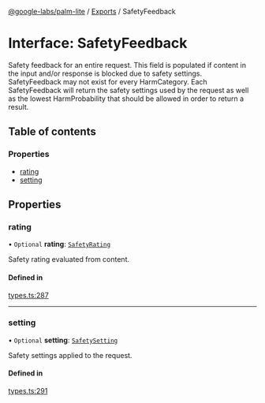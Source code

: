 [@google-labs/palm-lite](../README.md) / [Exports](../modules.md) / SafetyFeedback

# Interface: SafetyFeedback

Safety feedback for an entire request. This field is populated if content in the input and/or response is blocked due to safety settings. SafetyFeedback may not exist for every HarmCategory. Each SafetyFeedback will return the safety settings used by the request as well as the lowest HarmProbability that should be allowed in order to return a result.

## Table of contents

### Properties

- [rating](SafetyFeedback.md#rating)
- [setting](SafetyFeedback.md#setting)

## Properties

### rating

• `Optional` **rating**: [`SafetyRating`](SafetyRating.md)

Safety rating evaluated from content.

#### Defined in

[types.ts:287](https://github.com/google/labs-prototypes/blob/5114223/seeds/palm-lite/src/types.ts#L287)

___

### setting

• `Optional` **setting**: [`SafetySetting`](SafetySetting.md)

Safety settings applied to the request.

#### Defined in

[types.ts:291](https://github.com/google/labs-prototypes/blob/5114223/seeds/palm-lite/src/types.ts#L291)
